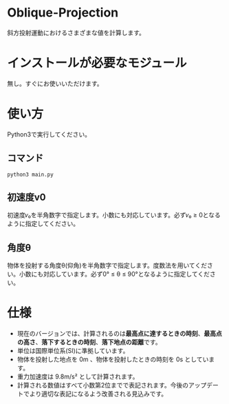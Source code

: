# Oblique-Projection
斜方投射運動におけるさまざまな値を計算します。
# インストールが必要なモジュール
無し。すぐにお使いいただけます。
# 使い方
Python3で実行してください。
 ## コマンド
    python3 main.py
 ## 初速度v0
 初速度𝑣₀を半角数字で指定します。小数にも対応しています。必ず𝑣₀ ≥ 0となるように指定してください。
 ## 角度θ
 物体を投射する角度θ(仰角)を半角数字で指定します。度数法を用いてください。小数にも対応しています。必ず0° ≤ θ ≤ 90°となるように指定してください。
# 仕様
- 現在のバージョンでは、計算されるのは**最高点に達するときの時刻**、**最高点の高さ**、**落下するときの時刻**、**落下地点の距離**です。
- 単位は国際単位系(SI)に準拠しています。
- 物体を投射した地点を 0m 、物体を投射したときの時刻を 0s としています。
- 重力加速度は 9.8m/s² として計算されます。
- 計算される数値はすべて小数第2位までで表記されます。今後のアップデートでより適切な表記になるよう改善される見込みです。
